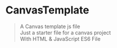 # CanvasTemplate
> A Canvas template js file<br/>
> Just a starter file for a canvas project<br/>
> With HTML & JavaScript ES6 File
